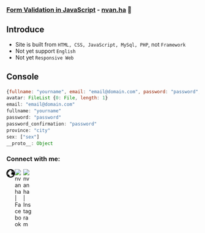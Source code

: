 ### [Form Validation in JavaScript][link] - [nvan.ha][website] 👋

## Introduce

- Site is built from `HTML, CSS, JavaScript, MySql, PHP`, not `Framework`
- Not yet support `English`
- Not yet `Responsive Web`

## Console

```javascript
{fullname: "yourname", email: "email@domain.com", password: "password", password_confirmation: "password", province: "city", …}
avatar: FileList {0: File, length: 1}
email: "email@domain.com"
fullname: "yourname"
password: "password"
password_confirmation: "password"
province: "city"
sex: ["sex"]
__proto__: Object
```
### Connect with me:

[<img align="left" alt="nvanha.com" width="22px" src="https://raw.githubusercontent.com/iconic/open-iconic/master/svg/globe.svg" />][website]
[<img align="left" alt="nvanha | Facebook" width="22px" src="https://cdn.jsdelivr.net/npm/simple-icons@v3/icons/facebook.svg" />][facebook]
[<img align="left" alt="nvanha | Instagram" width="22px" src="https://cdn.jsdelivr.net/npm/simple-icons@v3/icons/instagram.svg" />][instagram]

[website]: https://nvanha.github.io/myweb
[instagram]: https://www.instagram.com/_haa_nguyen
[facebook]: https://www.facebook.com/nvh1120
[link]: https://github.com/nvanha/form_validation

